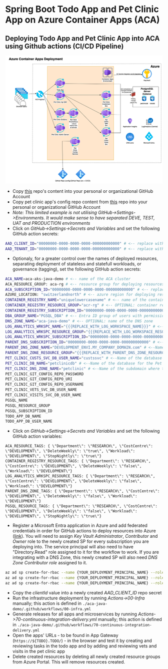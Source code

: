 # Spring Boot Todo App and Pet Clinic App on Azure Container Apps (ACA)

## Deploying Todo App and Pet Clinic App into ACA using Github actions (CI/CD Pipeline)

![Architecture Diagram](./aca-java-demo-architecture.drawio.png)

* Copy [this](https://github.com/martinabrle/aca-java-demo) repo's content into your personal or organizational GitHub Account
* Copy pet clinic app's config repo content from [this](https://github.com/martinabrle/aks-java-demo-config) repo into your personal or organizational GitHub Account
* *Note: This limited example is not utilising GitHub->Settings->Environments. It would make sense to have separated DEVE, TEST, UAT and PRODUCTION environments*
* Click on *GitHub->Settings->Secrets and Variables* and set the following GitHub action secrets:
```bash
AAD_CLIENT_ID="00000000-0000-0000-0000-000000000000" # <-- replace with the client Id of a Microsoft Entra ID registered application, used for deploying Azure resources
AAD_TENANT_ID="00000000-0000-0000-0000-000000000000" # <-- replace with Azure tenantId for deploying resources
```

* Optionaly, for a greater control over the names of deployed resources, separating deployment of stateless and statefull workloads, or governance (tagging), set the following GitHub action secrets: 
```bash
ACA_NAME=aca-aks-java-demo # <-- name of the ACA cluster
ACA_RESOURCE_GROUP: aca-rg # <-- resource group for deploying resources (will be created)
ACA_SUBSCRIPTION_ID="00000000-0000-0000-0000-000000000000" # <-- replace with azure subscription for deploying resources
AZURE_LOCATION: "switzerlandnorth" # <-- azure region for deploying resources
CONTAINER_REGISTRY_NAME="uniquelowercasename" # <-- name of the container registry
CONTAINER_REGISTRY_RESOURCE_GROUP="acr-rg" # <-- OPTIONAL: container registry resource group
CONTAINER_REGISTRY_SUBSCRIPTION_ID="00000000-0000-0000-0000-000000000000" # <-- OPTIONAL: replace with the container registry resource group
DBA_GROUP_NAME="PGSQL_DBA" # <-- Entra ID group of users with permissions to manage the PGSQL server
DNS_ZONE_NAME="aca-java-demo" # <-- OPTIONAL: name of the DNS zone
LOG_ANALYTICS_WRKSPC_NAME="{{{REPLACE_WITH_LOG_WORKSPACE_NAME}}}" # <-- name of the log analytics workspace, needs to be unique
LOG_ANALYTICS_WRKSPC_RESOURCE_GROUP="{{{REPLACE_WITH_LOG_WORKSPACE_RESOURCE_GROUP}}}" # <-- OPTIONAL: name of the log analytics workspace resource group
LOG_ANALYTICS_WRKSPC_SUBSCRIPTION_ID="00000000-0000-0000-0000-000000000000" # <--Subscription ID where Log Analytics will be deployed
PARENT_DNS_SUBSCRIPTION_ID="00000000-0000-0000-0000-000000000000" # <--Subscription ID where the parent DNS zone is located
PARENT_DNS_ZONE_NAME="DEVELOPMENT_ENVI.MY_COMPANY_DOMAIN.com" # <--Name of the parent DNS zone - here I expect to use DNS names like "aca-java-demo.petclinic.DEVELOPMENT_ENVI.MY_COMPANY_DOMAIN.com
PARENT_DNS_ZONE_RESOURCE_GROUP="{{{REPLACE_WITH_PARENT_DNS_ZONE_RESOURCE_GROUP}}}" # <--Resource group for the parent DNS zone
PET_CLINIC_CUSTS_SVC_DB_USER_NAME="custssvc" # <--Name of the database user for the Pet Clinic Customers Service
PET_CLINIC_DB_NAME="petclinicdb" # <--Name of the database for the Pet Clinic App
PET_CLINIC_DNS_ZONE_NAME="petclinic" # <--Name of the subdomain where the Pet Clinic app will be deployed
PET_CLINIC_GIT_CONFIG_REPO_PASSWORD
PET_CLINIC_GIT_CONFIG_REPO_URI
PET_CLINIC_GIT_CONFIG_REPO_USERNAME
PET_CLINIC_VETS_SVC_DB_USER_NAME
PET_CLINIC_VISITS_SVC_DB_USER_NAME
PGSQL_NAME
PGSQL_RESOURCE_GROUP
PGSQL_SUBSCRIPTION_ID
TODO_APP_DB_NAME
TODO_APP_DB_USER_NAME
```

* Click on *GitHub->Settings->Secrets and Variables* and set the following GitHub action variables:
```
ACA_RESOURCE_TAGS: { \"Department\": \"RESEARCH\", \"CostCentre\": \"DEVELOPMENT\", \"DeleteWeekly\": \"true\", \"Workload\": \"DEVELOPMENT\", \"StopNightly\": \"true\"}
CONTAINER_REGISTRY_RESOURCE_TAGS: { \"Department\": \"RESEARCH\", \"CostCentre\": \"DEVELOPMENT\", \"DeleteWeekly\": \"false\", \"Workload\": \"DEVELOPMENT\"}
LOG_ANALYTICS_WRKSPC_RESOURCE_TAGS: { \"Department\": \"RESEARCH\", \"CostCentre\": \"DEVELOPMENT\", \"DeleteWeekly\": \"false\", \"Workload\": \"DEVELOPMENT\"}
PARENT_DNS_ZONE_TAGS: { \"Department\": \"RESEARCH\", \"CostCentre\": \"DEVELOPMENT\", \"DeleteWeekly\": \"false\", \"Workload\": \"DEVELOPMENT\"}
PGSQL_RESOURCE_TAGS: { \"Department\": \"RESEARCH\", \"CostCentre\": \"DEVELOPMENT\", \"DeleteWeekly\": \"false\", \"Workload\": \"DEVELOPMENT\", \"StopNightly\": \"true\"}
```

* Register a Microsoft Entra application in Azure and add federated credentials in order for GitHub actions to deploy resources into Azure ([link](https://learn.microsoft.com/en-us/azure/developer/github/connect-from-azure?tabs=azure-cli%2Cwindows#use-the-azure-login-action-with-openid-connect)). You will need to assign *Key Vault Administrator*, *Contributor* and *Owner* role to the newly created SP for every subscription you are deploying into. The service principal will also need to have "Directory.Read" role assigned to it for the workflow to work. If you are integrating with a DNS Zone, this newly created SP will also need *DNS Zone Contributor role* assigned to it.

```bash
az ad sp create-for-rbac --name {YOUR_DEPLOYMENT_PRINCIPAL_NAME} --role "Key Vault Administrator" --scopes /subscriptions/{AZURE_SUBSCRIPTION_ID} --sdk-auth
az ad sp create-for-rbac --name {YOUR_DEPLOYMENT_PRINCIPAL_NAME} --role contributor --scopes /subscriptions/{AZURE_SUBSCRIPTION_ID} --sdk-auth
az ad sp create-for-rbac --name {YOUR_DEPLOYMENT_PRINCIPAL_NAME} --role owner --scopes /subscriptions/{AZURE_SUBSCRIPTION_ID} --sdk-auth
```

* Copy the *clientId* value into a newly created *AAD_CLIENT_ID* repo secret
* Run the infrastructure deployment by running *Actions->00-Infra* manually; this action is defined in ```./aca-java-demo/.github/workflows/00-infra.yml```
* Generate releases for all apps and microservices by running *Actions->70-continuous-integration-delivery.yml* manually; this action is defined in ```./aca-java-demo/.github/workflows/70-continuous-integration-delivery.yml```
* Open the apps' URLs - to be found in App Gateway (```https://${TODO}.TODO/```) - in the browser and test it by creating and reviewing tasks in the todo app and by adding and reviewing vets and visits in the pet clinic app
* Delete created resources by deleting all newly created resource groups from Azure Portal. This will remove resources created.
